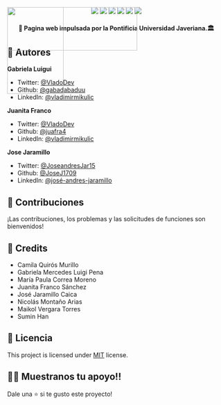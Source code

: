 <div align="center">
  <div style="position: relative;">
      <img src="https://github.com/gabadabaduu/hackaton/assets/107308404/510543b3-ea99-44f5-b015-da011e20b051"  width="130" height="200" style="position: absolute; top: 0; left: 0;">
   </div>
   <div style="position: relative;">
      <img src="https://github.com/gabadabaduu/hackaton/assets/107308404/16943c78-8222-43b2-acf3-8af2ace6e3ee"  width="300" height="100" style="position: absolute; top: 0; left: 0;">
   </div>
</div>
<div align="center">
  <img src="https://img.shields.io/badge/Made%20By-gabadabaduu-blue">
  <img src="https://img.shields.io/badge/Made%20By-juafra4-red">
  <img src="https://img.shields.io/badge/Made%20By-JoseJ1709-black">
  <img src="https://badges.frapsoft.com/os/v1/open-source.png?v">
  <img src="https://img.shields.io/badge/License-MIT-yellow.svg">
  <img src="https://img.shields.io/badge/Framework-Angular-purple">
</div>

<h4 align="center">
 📱 Pagina web impulsada por la Pontificia Universidad Javeriana.🏛️
</h4>

## :man: Autores
**Gabriela Luigui**

- Twitter: [@VladoDev](https://twitter.com/VladoDev)
- Github: [@gabadabaduu](https://github.com/gabadabaduu)
- LinkedIn: [@vladimirmikulic](https://www.linkedin.com/in/vladimir-mikulic/)
  
**Juanita Franco**

- Twitter: [@VladoDev](https://twitter.com/VladoDev)
- Github: [@juafra4](https://github.com/juafra4)
- LinkedIn: [@vladimirmikulic](https://www.linkedin.com/in/vladimir-mikulic/)

**Jose Jaramillo**

- Twitter: [@JoseandresJar15](https://twitter.com/JoseandresJar15)
- Github: [@JoseJ1709](https://github.com/JoseJ1709)
- LinkedIn: [@josé-andres-jaramillo](https://www.linkedin.com/in/josé-andres-jaramillo-543bb0265/)

## :handshake: Contribuciones

¡Las contribuciones, los problemas y las solicitudes de funciones son bienvenidos!

## 🍻 Credits
- Camila Quirós Murillo
- Gabriela Mercedes Luigi Pena
- María Paula Correa Moreno
- Juanita Franco Sánchez
- José Jaramillo Caica
- Nicolás Montaño Arias
- Maikol Vergara Torres
- Sumin Han

## :pencil: Licencia

This project is licensed under [MIT](https://opensource.org/licenses/MIT) license.

## :man_astronaut: Muestranos tu apoyo!!

Dale una ⭐️ si te gusto este proyecto!
